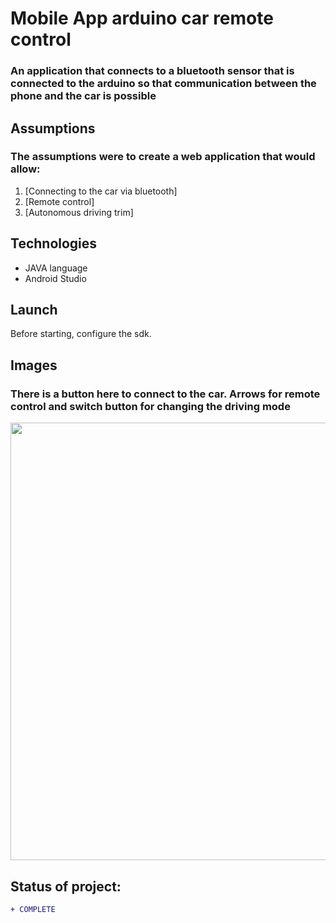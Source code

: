 # Mobile App arduino car remote control
### An application that connects to a bluetooth sensor that is connected to the arduino so that communication between the phone and the car is possible

## Assumptions
### The assumptions were to create a web application that would allow:
1. [Connecting to the car via bluetooth]
2. [Remote control]
3. [Autonomous driving trim]

## Technologies
* JAVA language
* Android Studio

## Launch
Before starting, configure the sdk.

## Images 
### There is a button here to connect to the car. Arrows for remote control and switch button for changing the driving mode
<p align="left"> 
  <img src="https://i.imgur.com/glf8E2n.png"  width="700px">
</p>

## Status of project: 
```diff 
+ COMPLETE
```
